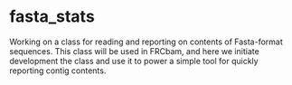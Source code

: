 fasta_stats
===========

Working on a class for reading and reporting on contents of Fasta-format sequences.  This class will be used in FRCbam, and here we initiate development the class and use it to power a simple tool for quickly reporting contig contents.
